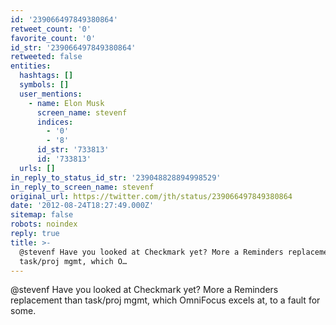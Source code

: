 ```yaml
---
id: '239066497849380864'
retweet_count: '0'
favorite_count: '0'
id_str: '239066497849380864'
retweeted: false
entities:
  hashtags: []
  symbols: []
  user_mentions:
    - name: Elon Musk
      screen_name: stevenf
      indices:
        - '0'
        - '8'
      id_str: '733813'
      id: '733813'
  urls: []
in_reply_to_status_id_str: '239048828894998529'
in_reply_to_screen_name: stevenf
original_url: https://twitter.com/jth/status/239066497849380864
date: '2012-08-24T18:27:49.000Z'
sitemap: false
robots: noindex
reply: true
title: >-
  @stevenf Have you looked at Checkmark yet? More a Reminders replacement than
  task/proj mgmt, which O…
---
```


@stevenf Have you looked at Checkmark yet? More a Reminders replacement than task/proj mgmt, which OmniFocus excels at, to a fault for some.